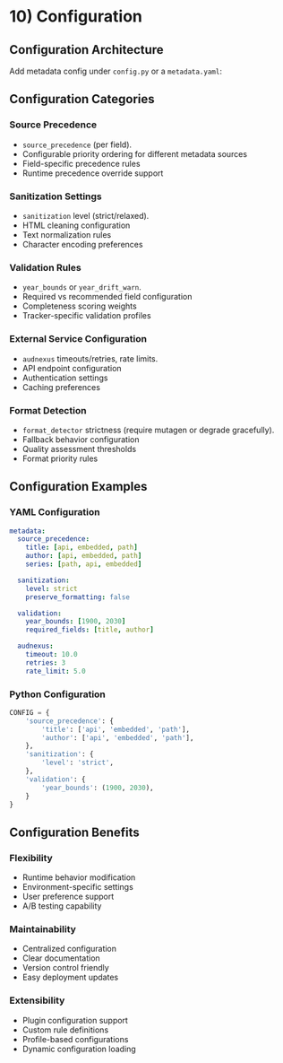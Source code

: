 # 10) Configuration

## Configuration Architecture

Add metadata config under `config.py` or a `metadata.yaml`:

## Configuration Categories

### Source Precedence
* `source_precedence` (per field).
* Configurable priority ordering for different metadata sources
* Field-specific precedence rules
* Runtime precedence override support

### Sanitization Settings
* `sanitization` level (strict/relaxed).
* HTML cleaning configuration
* Text normalization rules
* Character encoding preferences

### Validation Rules
* `year_bounds` or `year_drift_warn`.
* Required vs recommended field configuration
* Completeness scoring weights
* Tracker-specific validation profiles

### External Service Configuration
* `audnexus` timeouts/retries, rate limits.
* API endpoint configuration
* Authentication settings
* Caching preferences

### Format Detection
* `format_detector` strictness (require mutagen or degrade gracefully).
* Fallback behavior configuration
* Quality assessment thresholds
* Format priority rules

## Configuration Examples

### YAML Configuration
```yaml
metadata:
  source_precedence:
    title: [api, embedded, path]
    author: [api, embedded, path]
    series: [path, api, embedded]

  sanitization:
    level: strict
    preserve_formatting: false

  validation:
    year_bounds: [1900, 2030]
    required_fields: [title, author]

  audnexus:
    timeout: 10.0
    retries: 3
    rate_limit: 5.0
```

### Python Configuration
```python
CONFIG = {
    'source_precedence': {
        'title': ['api', 'embedded', 'path'],
        'author': ['api', 'embedded', 'path'],
    },
    'sanitization': {
        'level': 'strict',
    },
    'validation': {
        'year_bounds': (1900, 2030),
    }
}
```

## Configuration Benefits

### Flexibility
- Runtime behavior modification
- Environment-specific settings
- User preference support
- A/B testing capability

### Maintainability
- Centralized configuration
- Clear documentation
- Version control friendly
- Easy deployment updates

### Extensibility
- Plugin configuration support
- Custom rule definitions
- Profile-based configurations
- Dynamic configuration loading

